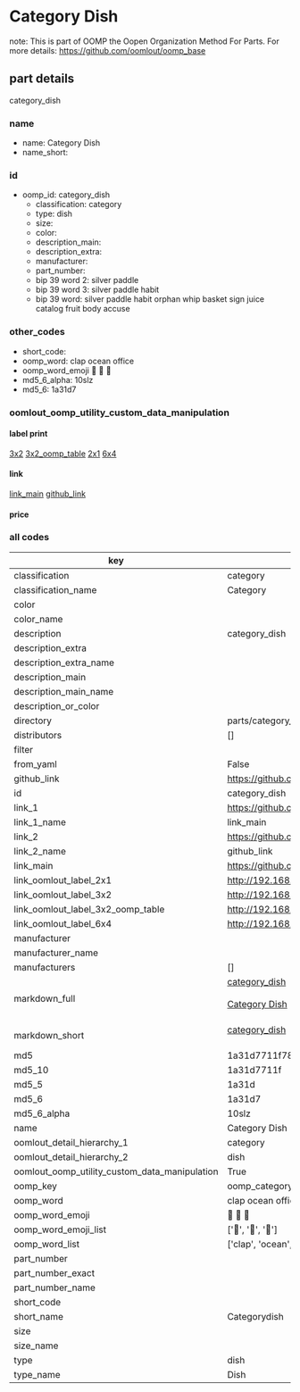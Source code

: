 # Category Dish  

note: This is part of OOMP the Oopen Organization Method For Parts. For more details: https://github.com/oomlout/oomp_base

##  part details



category_dish

### name
* name: Category Dish
* name_short: 
### id
* oomp_id: category_dish
  * classification: category
  * type: dish
  * size: 
  * color: 
  * description_main: 
  * description_extra: 
  * manufacturer: 
  * part_number: 
  * bip 39 word 2: silver paddle
  * bip 39 word 3: silver paddle habit
  * bip 39 word: silver paddle habit orphan whip basket sign juice catalog fruit body accuse

### other_codes
* short_code: 
* oomp_word: clap ocean office
* oomp_word_emoji :clap: :ocean: :office:
* md5_6_alpha: 10slz
* md5_6: 1a31d7






### oomlout_oomp_utility_custom_data_manipulation
#### label print
[3x2](http://192.168.1.245:1112/?label=oomp%2010slz)
[3x2_oomp_table](http://192.168.1.107:1112/?label=oomp%2010slz)
[2x1](http://192.168.1.242:1112/?label=oomp%2010slz)
[6x4](http://192.168.1.55:1112/?label=oomp%2010slz)    

#### link

[link_main](https://github.com/oomlout/oomlout_oomp_current_version_messy/tree/main/parts/category_dish) [github_link](https://github.com/oomlout/oomlout_oomp_part_src/tree/main/parts/category_dish)                             

#### price







### all codes 
| key | value |  
| --- | --- |  
| classification | category |  
| classification_name | Category |  
| color |  |  
| color_name |  |  
| description | category_dish |  
| description_extra |  |  
| description_extra_name |  |  
| description_main |  |  
| description_main_name |  |  
| description_or_color |   |  
| directory | parts/category_dish |  
| distributors | [] |  
| filter |  |  
| from_yaml | False |  
| github_link | https://github.com/oomlout/oomlout_oomp_part_src/tree/main/parts/category_dish |  
| id | category_dish |  
| link_1 | https://github.com/oomlout/oomlout_oomp_current_version_messy/tree/main/parts/category_dish |  
| link_1_name | link_main |  
| link_2 | https://github.com/oomlout/oomlout_oomp_part_src/tree/main/parts/category_dish |  
| link_2_name | github_link |  
| link_main | https://github.com/oomlout/oomlout_oomp_current_version_messy/tree/main/parts/category_dish |  
| link_oomlout_label_2x1 | http://192.168.1.242:1112/?label=oomp%2010slz |  
| link_oomlout_label_3x2 | http://192.168.1.245:1112/?label=oomp%2010slz |  
| link_oomlout_label_3x2_oomp_table | http://192.168.1.107:1112/?label=oomp%2010slz |  
| link_oomlout_label_6x4 | http://192.168.1.55:1112/?label=oomp%2010slz |  
| manufacturer |  |  
| manufacturer_name |  |  
| manufacturers | [] |  
| markdown_full | [category_dish](https://github.com/oomlout/oomlout_oomp_current_version_messy/tree/main/parts/category_dish)<br>[](https://github.com/oomlout/oomlout_oomp_current_version_messy/tree/main/parts/category_dish)<br>[Category Dish](https://github.com/oomlout/oomlout_oomp_current_version_messy/tree/main/parts/category_dish)<br><br> |  
| markdown_short | [category_dish](https://github.com/oomlout/oomlout_oomp_current_version_messy/tree/main/parts/category_dish)<br><br> |  
| md5 | 1a31d7711f78d9084cfd39ccd067b646 |  
| md5_10 | 1a31d7711f |  
| md5_5 | 1a31d |  
| md5_6 | 1a31d7 |  
| md5_6_alpha | 10slz |  
| name | Category Dish |  
| oomlout_detail_hierarchy_1 | category |  
| oomlout_detail_hierarchy_2 | dish |  
| oomlout_oomp_utility_custom_data_manipulation | True |  
| oomp_key | oomp_category_dish |  
| oomp_word | clap ocean office |  
| oomp_word_emoji | :clap: :ocean: :office: |  
| oomp_word_emoji_list | [':clap:', ':ocean:', ':office:'] |  
| oomp_word_list | ['clap', 'ocean', 'office'] |  
| part_number |  |  
| part_number_exact |  |  
| part_number_name |  |  
| short_code |  |  
| short_name | Categorydish |  
| size |  |  
| size_name |  |  
| type | dish |  
| type_name | Dish |  

